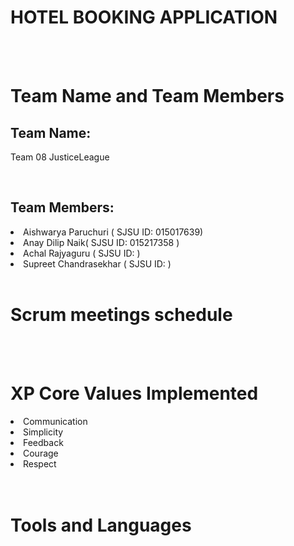 # HOTEL BOOKING APPLICATION

<br/> 
<br/>

# Team Name and Team Members

## Team Name:

Team 08 JusticeLeague


<br/>

## Team Members:

<li> Aishwarya Paruchuri ( SJSU ID: 015017639)
<li> Anay Dilip Naik( SJSU ID: 015217358 )
<li> Achal Rajyaguru ( SJSU ID: )
<li> Supreet Chandrasekhar ( SJSU ID: )</li>
<br/>

# Scrum meetings schedule


<br/>
<br/>

# XP Core Values Implemented

<li> Communication </li>
<li> Simplicity</li>
<li> Feedback </li>
<li> Courage </li>
<li> Respect </li>

<br/> 
<br/>

# Tools and Languages



